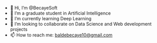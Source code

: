 - 👋 Hi, I’m @BecayeSoft
- 👀 I’m a graduate student in Artificial Intelligence
- 🌱 I’m currently learning Deep Learning
- 💞️ I’m looking to collaborate on Data Science and Web development projects
- 📫 How to reach me: baldebecaye10@gmail.com

<!---
BecayeSoft/BecayeSoft is a ✨ special ✨ repository because its `README.md` (this file) appears on your GitHub profile.
You can click the Preview link to take a look at your changes.
--->
